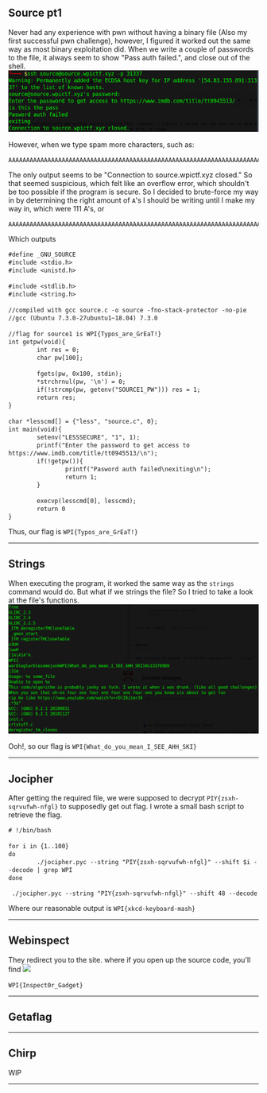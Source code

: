 Source pt1
--------------
Never had any experience with pwn without having a binary file (Also my first successful pwn challenge), however, I figured it worked out the same way as most binary exploitation did.
When we write a couple of passwords to the file, it always seem to show "Pass auth failed.", and close out of the shell.
![](https://raw.githubusercontent.com/Immobility/CTF/master/wpiCTF/photos/Screenshot%20at%202019-04-16%2015-05-45.png)

However, when we type spam more characters, such as:
```
AAAAAAAAAAAAAAAAAAAAAAAAAAAAAAAAAAAAAAAAAAAAAAAAAAAAAAAAAAAAAAAAAAAAAAAAAAAAAAAAAAAAAAAAAAAAAAAAAAAAAAAAAAAAAAAAAAAAAAAAAAAAAAAAAAAAAAAAAAAA
```

The only output seems to be "Connection to source.wpictf.xyz closed." So that seemed suspicious, which felt like an overflow error, which shouldn't be too possible if the program is secure.
So I decided to brute-force my way in by determining the right amount of ```A```'s I should be writing until I make my way in, which were 111 A's, or 
```
AAAAAAAAAAAAAAAAAAAAAAAAAAAAAAAAAAAAAAAAAAAAAAAAAAAAAAAAAAAAAAAAAAAAAAAAAAAAAAAAAAAAAAAAAAAAAAAAAAAAAAAAAAAAAAA
```

Which outputs
```
#define _GNU_SOURCE
#include <stdio.h>
#include <unistd.h>

#include <stdlib.h>
#include <string.h>

//compiled with gcc source.c -o source -fno-stack-protector -no-pie
//gcc (Ubuntu 7.3.0-27ubuntu1~18.04) 7.3.0

//flag for source1 is WPI{Typos_are_GrEaT!}
int getpw(void){
        int res = 0;
        char pw[100];

        fgets(pw, 0x100, stdin);
        *strchrnul(pw, '\n') = 0;
        if(!strcmp(pw, getenv("SOURCE1_PW"))) res = 1;
        return res;
}

char *lesscmd[] = {"less", "source.c", 0};
int main(void){
        setenv("LESSSECURE", "1", 1);
        printf("Enter the password to get access to https://www.imdb.com/title/tt0945513/\n");
        if(!getpw()){
                printf("Pasword auth failed\nexiting\n");
                return 1;
        }

        execvp(lesscmd[0], lesscmd);
        return 0
}
```
Thus, our flag is ``` WPI{Typos_are_GrEaT!} ```

-------------

Strings
-------------

When executing the program, it worked the same way as the ```strings``` command would do. But what if we strings the file? So I tried to take a look at the file's functions.
![](https://raw.githubusercontent.com/Immobility/CTF/master/wpiCTF/photos/Screenshot%20at%202019-04-16%2015-23-47.png)

Ooh!, so our flag is ```WPI{What_do_you_mean_I_SEE_AHH_SKI}```

-------------

Jocipher
-------------

After getting the required file, we were supposed to decrypt ```PIY{zsxh-sqrvufwh-nfgl}``` to supposedly get out flag. I wrote a small bash script to retrieve the flag.

```
# !/bin/bash

for i in {1..100}
do
        ./jocipher.pyc --string "PIY{zsxh-sqrvufwh-nfgl}" --shift $i --decode | grep WPI
done
```

``` ./jocipher.pyc --string "PIY{zsxh-sqrvufwh-nfgl}" --shift 48 --decode```

Where our reasonable output is ```WPI{xkcd-keyboard-mash}```

------------

Webinspect
------------

They redirect you to the site. where if you open up the source code, you'll find
![](https://github.com/Immobility/CTF/blob/master/wpiCTF/photos/7e0251fa47ee79d28850a4a150bf3bbf.png?raw=true)

``` WPI{Inspect0r_Gadget} ```

------------

Getaflag
------------



------------
Chirp
------------

WIP

------------



